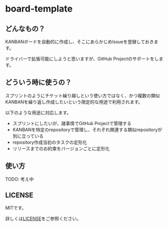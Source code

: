 # board-template

## どんなもの？

KANBANボードを自動的に作成し、そこにあらかじめIssueを登録しておきます。

ドライバーで拡張可能にしようと思いますが、GitHub Projectのサポートをします。

## どういう時に使うの？

スプリントのようにチケット繰り越しという使い方ではなく、かつ複数の類似KANBANを繰り返し作成したいという限定的な用途で利用されます。

以下のような用途に対応します。

- スプリントにしたいが、諸事情でGitHub Projectで管理する
- KANBANを特定のrepositoryで管理し、それぞれ関連する類似repositoryが別に立っている
- repository作成当初のタスクの定形化
- リリースまでのお約束をバージョンごとに定形化

## 使い方

TODO: 考え中

## LICENSE

MITです。

詳しくは[LICENSE](./LICENSE)をご参照ください。
